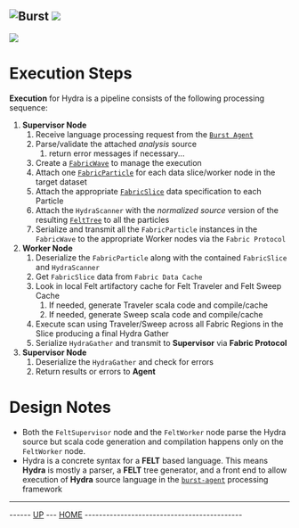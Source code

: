 ![Burst](../../../documentation/burst_h_small.png) ![](../hydra_small.png "")
--
     
![](execution.png "")

# Execution Steps
__Execution__ for Hydra is a pipeline consists of the following processing sequence:
1. **Supervisor Node**
   1. Receive language processing request from the [`Burst Agent`](../../../burst-agent/readme.md)
   2. Parse/validate the attached _analysis_ source
      1. return error messages if necessary...
   3. Create a [`FabricWave`](../../../burst-fabric/burst-fabric-wave/doc/waves.md) to manage the execution
   4. Attach one [`FabricParticle`](../../../burst-fabric/burst-fabric-wave/doc/waves.md) for each data slice/worker node in the target dataset
   5. Attach the appropriate [`FabricSlice`](../../../burst-fabric/burst-fabric-wave/doc/slice.md) data specification to each Particle
   6. Attach the `HydraScanner` with the _normalized source_ version of the resulting [`FeltTree`](../../../burst-felt/readme.md) to all the particles
   7. Serialize and transmit all the `FabricParticle` instances in the `FabricWave` to the appropriate Worker nodes via the `Fabric Protocol`
2. **Worker Node**
   1. Deserialize the `FabricParticle` along with the contained `FabricSlice` and `HydraScanner`
   2. Get `FabricSlice` data from `Fabric Data Cache`
   3. Look in local Felt artifactory cache for Felt Traveler and Felt Sweep Cache
      1. If needed, generate Traveler scala code and compile/cache
      2. If needed, generate Sweep scala code and compile/cache
   4. Execute scan using Traveler/Sweep across all Fabric Regions in the Slice producing a final Hydra Gather
   5. Serialize `HydraGather` and transmit to **Supervisor** via **Fabric Protocol**
3. **Supervisor Node**
   1. Deserialize the `HydraGather` and check for errors
   2. Return results or errors to **Agent**
   
# Design Notes
* Both the `FeltSupervisor` node and the `FeltWorker` node parse the Hydra source but scala code generation and compilation happens
 only on the `FeltWorker` node.
* Hydra is a concrete syntax for a **FELT** based language. This means **Hydra** is mostly a parser, a **FELT** tree generator, and a front end
    to allow execution of **Hydra** source language in the [`burst-agent`](../../../burst-agent/readme.md) processing framework

---
------ [UP](../../../readme.md) ---  [HOME](../../readme.md) --------------------------------------------
